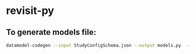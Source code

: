 # revisit-py


## To generate models file:

```bash
datamodel-codegen --input StudyConfigSchema.json --output models.py  --custom-template-dir custom_templates --output-model-type pydantic_v2.BaseModel
```